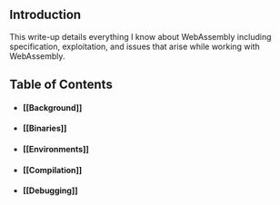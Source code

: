 
## Introduction

This write-up details everything I know about WebAssembly including specification, exploitation, and issues that arise while working with WebAssembly.

## Table of Contents
- #### [[Background]]
- #### [[Binaries]]
- #### [[Environments]]
- #### [[Compilation]]
- #### [[Debugging]]
